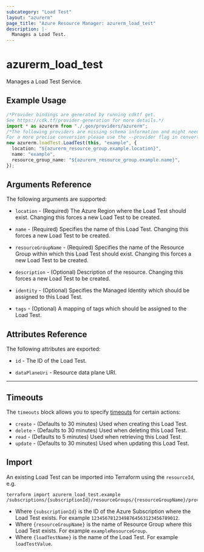 ```yaml
---
subcategory: "Load Test"
layout: "azurerm"
page_title: "Azure Resource Manager: azurerm_load_test"
description: |-
  Manages a Load Test.
---
```


<!-- Note: This documentation is generated. Any manual changes will be overwritten -->

# azurerm\_load\_test

Manages a Load Test Service.

## Example Usage

```typescript
/*Provider bindings are generated by running cdktf get.
See https://cdk.tf/provider-generation for more details.*/
import * as azurerm from "./.gen/providers/azurerm";
/*The following providers are missing schema information and might need manual adjustments to synthesize correctly: azurerm.
For a more precise conversion please use the --provider flag in convert.*/
new azurerm.loadTest.LoadTest(this, "example", {
  location: "${azurerm_resource_group.example.location}",
  name: "example",
  resource_group_name: "${azurerm_resource_group.example.name}",
});

```

## Arguments Reference

The following arguments are supported:

*   `location` - (Required) The Azure Region where the Load Test should exist. Changing this forces a new Load Test to be created.

*   `name` - (Required) Specifies the name of this Load Test. Changing this forces a new Load Test to be created.

*   `resourceGroupName` - (Required) Specifies the name of the Resource Group within which this Load Test should exist. Changing this forces a new Load Test to be created.

*   `description` - (Optional) Description of the resource. Changing this forces a new Load Test to be created.

*   `identity` - (Optional) Specifies the Managed Identity which should be assigned to this Load Test.

*   `tags` - (Optional) A mapping of tags which should be assigned to the Load Test.

## Attributes Reference

The following attributes are exported:

*   `id` - The ID of the Load Test.

*   `dataPlaneUri` - Resource data plane URI.

***

## Timeouts

The `timeouts` block allows you to specify [timeouts](https://www.terraform.io/docs/configuration/resources.html#timeouts) for certain actions:

* `create` - (Defaults to 30 minutes) Used when creating this Load Test.
* `delete` - (Defaults to 30 minutes) Used when deleting this Load Test.
* `read` - (Defaults to 5 minutes) Used when retrieving this Load Test.
* `update` - (Defaults to 30 minutes) Used when updating this Load Test.

## Import

An existing Load Test can be imported into Terraform using the `resourceId`, e.g.

```shell
terraform import azurerm_load_test.example /subscriptions/{subscriptionId}/resourceGroups/{resourceGroupName}/providers/Microsoft.LoadTestService/loadTests/{loadTestName}
```

* Where `{subscriptionId}` is the ID of the Azure Subscription where the Load Test exists. For example `12345678123498764563123456789012`.
* Where `{resourceGroupName}` is the name of Resource Group where this Load Test exists. For example `exampleResourceGroup`.
* Where `{loadTestName}` is the name of the Load Test. For example `loadTestValue`.
